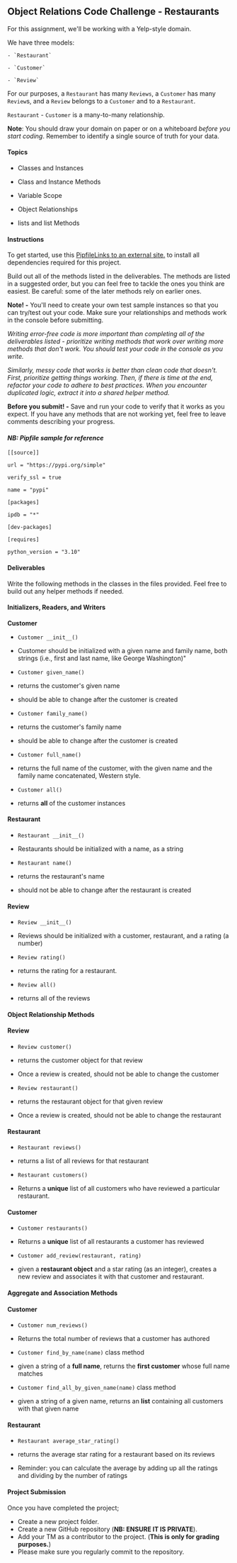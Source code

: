 ## **Object Relations Code Challenge - Restaurants**

For this assignment, we'll be working with a Yelp-style domain.

We have three models:

``- `Restaurant` ``

``- `Customer` ``

``- `Review` ``

For our purposes, a `Restaurant` has many `Reviews`, a `Customer` has many `Review`s, and a `Review` belongs to a `Customer` and to a `Restaurant`.

`Restaurant` - `Customer` is a many-to-many relationship.

**Note**: You should draw your domain on paper or on a whiteboard _before you start coding_. Remember to identify a single source of truth for your data.

#### **Topics**

- Classes and Instances

- Class and Instance Methods

- Variable Scope

- Object Relationships

- lists and list Methods

#### **Instructions**

To get started, use this  [PipfileLinks to an external site.](https://github.com/SamTomashi/moringa-phase-3-week-2-code-challenge-pipfile/blob/main/Pipfile)  to install all dependencies required for this project.

Build out all of the methods listed in the deliverables. The methods are listed in a suggested order, but you can feel free to tackle the ones you think are easiest. Be careful: some of the later methods rely on earlier ones.

**Note! -** You'll need to create your own test sample instances so that you can try/test out your code. Make sure your relationships and methods work in the console before submitting.

_Writing error-free code is more important than completing all of the deliverables listed - prioritize writing methods that work over writing more methods that don't work. You should test your code in the console as you write._

_Similarly, messy code that works is better than clean code that doesn't. First, prioritize getting things working. Then, if there is time at the end, refactor your code to adhere to best practices. When you encounter duplicated logic, extract it into a shared helper method._

**Before you submit! -** Save and run your code to verify that it works as you expect. If you have any methods that are not working yet, feel free to leave comments describing your progress.

#### _**NB: Pipfile sample for reference**_

`[[source]]`

`url = "https://pypi.org/simple"`

`verify_ssl = true`

`name = "pypi"`

  

`[packages]`

`ipdb = "*"`

  

`[dev-packages]`

  

`[requires]`

`python_version = "3.10"`

#### **Deliverables**

Write the following methods in the classes in the files provided. Feel free to build out any helper methods if needed.

#### **Initializers, Readers, and Writers**

**Customer**

-  `Customer __init__()`

- Customer should be initialized with a given name and family name, both strings (i.e., first and last name, like George Washington)"

-  `Customer given_name()`

- returns the customer's given name

- should be able to change after the customer is created

-  `Customer family_name()`

- returns the customer's family name

- should be able to change after the customer is created

-  `Customer full_name()`

- returns the full name of the customer, with the given name and the family name concatenated, Western style.

-  `Customer all()`

- returns **all** of the customer instances

#### **Restaurant**

-  `Restaurant __init__()`

- Restaurants should be initialized with a name, as a string

-  `Restaurant name()`

- returns the restaurant's name

- should not be able to change after the restaurant is created

#### **Review**

-  `Review __init__()`

- Reviews should be initialized with a customer, restaurant, and a rating (a number)

-  `Review rating()`

- returns the rating for a restaurant.

-  `Review all()`

- returns all of the reviews

#### **Object Relationship Methods**

#### **Review**

-  `Review customer()`

- returns the customer object for that review

- Once a review is created, should not be able to change the customer

-  `Review restaurant()`

- returns the restaurant object for that given review

- Once a review is created, should not be able to change the restaurant

#### **Restaurant**

-  `Restaurant reviews()`

- returns a list of all reviews for that restaurant

-  `Restaurant customers()`

- Returns a **unique** list of all customers who have reviewed a particular restaurant.

#### **Customer**

-  `Customer restaurants()`

- Returns a **unique** list of all restaurants a customer has reviewed

-  `Customer add_review(restaurant, rating)`

- given a **restaurant object** and a star rating (as an integer), creates a new review and associates it with that customer and restaurant.

#### **Aggregate and Association Methods**

#### **Customer**

-  `Customer num_reviews()`

- Returns the total number of reviews that a customer has authored

-  `Customer find_by_name(name)` class method

- given a string of a **full name**, returns the **first customer** whose full name matches

-  `Customer find_all_by_given_name(name)` class method

- given a string of a given name, returns an **list** containing all customers with that given name

#### **Restaurant**

-  `Restaurant average_star_rating()`

- returns the average star rating for a restaurant based on its reviews

- Reminder: you can calculate the average by adding up all the ratings and dividing by the number of ratings

#### **Project Submission**

Once you have completed the project;

-   Create a new project folder.
-   Create a new GitHub repository (**NB: ENSURE IT IS PRIVATE**).
-   Add your TM as a contributor to the project. (**This is only for grading purposes.**)
-   Please make sure you regularly commit to the repository.

